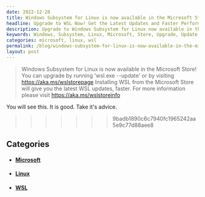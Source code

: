 ```yaml
---
date: 2022-12-28
title: Windows Subsystem for Linux is now available in the Microsoft Store!
headline: Upgrade to WSL Now! Get the Latest Updates and Faster Performance from the Microsoft Store.
description: Upgrade to Windows Subsystem for Linux now available in the Microsoft Store! Get the latest updates and faster performance with 'wsl.exe --update' or a visit to the Microsoft Store page. For more information, visit the Microsoft Store info page to learn how to get the most out of WSL.
keywords: Windows, Subsystem, Linux, Microsoft, Store, Upgrade, Update, WSL, Installing, Latest, Performance, Information, Visit, Installing, Upgrade
categories: microsoft, linux, wsl
permalink: /blog/windows-subsystem-for-linux-is-now-available-in-the-microsoft-store/
layout: post
---
```



> Windows Subsystem for Linux is now available in the Microsoft Store!
> You can upgrade by running 'wsl.exe --update' or by visiting https://aka.ms/wslstorepage
> Installing WSL from the Microsoft Store will give you the latest WSL updates, faster.
> For more information please visit https://aka.ms/wslstoreinfo

You will see this. It is good. Take it's advice.
>>>>>>> 9badb1890c6c7940fc1965242aa5e9c77d88aee8



## Categories

<ul>
<li><h4><a href='/microsoft/'>Microsoft</a></h4></li>
<li><h4><a href='/linux/'>Linux</a></h4></li>
<li><h4><a href='/wsl/'>WSL</a></h4></li></ul>